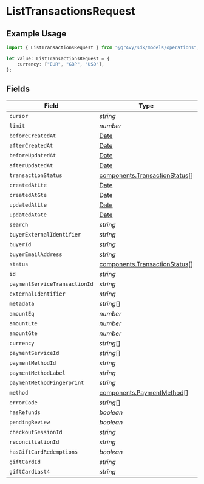 # ListTransactionsRequest

## Example Usage

```typescript
import { ListTransactionsRequest } from "@gr4vy/sdk/models/operations";

let value: ListTransactionsRequest = {
    currency: ["EUR", "GBP", "USD"],
};
```

## Fields

| Field                                                                                         | Type                                                                                          | Required                                                                                      | Description                                                                                   |
| --------------------------------------------------------------------------------------------- | --------------------------------------------------------------------------------------------- | --------------------------------------------------------------------------------------------- | --------------------------------------------------------------------------------------------- |
| `cursor`                                                                                      | *string*                                                                                      | :heavy_minus_sign:                                                                            | N/A                                                                                           |
| `limit`                                                                                       | *number*                                                                                      | :heavy_minus_sign:                                                                            | N/A                                                                                           |
| `beforeCreatedAt`                                                                             | [Date](https://developer.mozilla.org/en-US/docs/Web/JavaScript/Reference/Global_Objects/Date) | :heavy_minus_sign:                                                                            | N/A                                                                                           |
| `afterCreatedAt`                                                                              | [Date](https://developer.mozilla.org/en-US/docs/Web/JavaScript/Reference/Global_Objects/Date) | :heavy_minus_sign:                                                                            | N/A                                                                                           |
| `beforeUpdatedAt`                                                                             | [Date](https://developer.mozilla.org/en-US/docs/Web/JavaScript/Reference/Global_Objects/Date) | :heavy_minus_sign:                                                                            | N/A                                                                                           |
| `afterUpdatedAt`                                                                              | [Date](https://developer.mozilla.org/en-US/docs/Web/JavaScript/Reference/Global_Objects/Date) | :heavy_minus_sign:                                                                            | N/A                                                                                           |
| `transactionStatus`                                                                           | [components.TransactionStatus](../../models/components/transactionstatus.md)[]                | :heavy_minus_sign:                                                                            | N/A                                                                                           |
| `createdAtLte`                                                                                | [Date](https://developer.mozilla.org/en-US/docs/Web/JavaScript/Reference/Global_Objects/Date) | :heavy_minus_sign:                                                                            | N/A                                                                                           |
| `createdAtGte`                                                                                | [Date](https://developer.mozilla.org/en-US/docs/Web/JavaScript/Reference/Global_Objects/Date) | :heavy_minus_sign:                                                                            | N/A                                                                                           |
| `updatedAtLte`                                                                                | [Date](https://developer.mozilla.org/en-US/docs/Web/JavaScript/Reference/Global_Objects/Date) | :heavy_minus_sign:                                                                            | N/A                                                                                           |
| `updatedAtGte`                                                                                | [Date](https://developer.mozilla.org/en-US/docs/Web/JavaScript/Reference/Global_Objects/Date) | :heavy_minus_sign:                                                                            | N/A                                                                                           |
| `search`                                                                                      | *string*                                                                                      | :heavy_minus_sign:                                                                            | N/A                                                                                           |
| `buyerExternalIdentifier`                                                                     | *string*                                                                                      | :heavy_minus_sign:                                                                            | N/A                                                                                           |
| `buyerId`                                                                                     | *string*                                                                                      | :heavy_minus_sign:                                                                            | N/A                                                                                           |
| `buyerEmailAddress`                                                                           | *string*                                                                                      | :heavy_minus_sign:                                                                            | N/A                                                                                           |
| `status`                                                                                      | [components.TransactionStatus](../../models/components/transactionstatus.md)[]                | :heavy_minus_sign:                                                                            | N/A                                                                                           |
| `id`                                                                                          | *string*                                                                                      | :heavy_minus_sign:                                                                            | N/A                                                                                           |
| `paymentServiceTransactionId`                                                                 | *string*                                                                                      | :heavy_minus_sign:                                                                            | N/A                                                                                           |
| `externalIdentifier`                                                                          | *string*                                                                                      | :heavy_minus_sign:                                                                            | N/A                                                                                           |
| `metadata`                                                                                    | *string*[]                                                                                    | :heavy_minus_sign:                                                                            | N/A                                                                                           |
| `amountEq`                                                                                    | *number*                                                                                      | :heavy_minus_sign:                                                                            | N/A                                                                                           |
| `amountLte`                                                                                   | *number*                                                                                      | :heavy_minus_sign:                                                                            | N/A                                                                                           |
| `amountGte`                                                                                   | *number*                                                                                      | :heavy_minus_sign:                                                                            | N/A                                                                                           |
| `currency`                                                                                    | *string*[]                                                                                    | :heavy_minus_sign:                                                                            | N/A                                                                                           |
| `paymentServiceId`                                                                            | *string*[]                                                                                    | :heavy_minus_sign:                                                                            | N/A                                                                                           |
| `paymentMethodId`                                                                             | *string*                                                                                      | :heavy_minus_sign:                                                                            | N/A                                                                                           |
| `paymentMethodLabel`                                                                          | *string*                                                                                      | :heavy_minus_sign:                                                                            | N/A                                                                                           |
| `paymentMethodFingerprint`                                                                    | *string*                                                                                      | :heavy_minus_sign:                                                                            | N/A                                                                                           |
| `method`                                                                                      | [components.PaymentMethod](../../models/components/paymentmethod.md)[]                        | :heavy_minus_sign:                                                                            | N/A                                                                                           |
| `errorCode`                                                                                   | *string*[]                                                                                    | :heavy_minus_sign:                                                                            | N/A                                                                                           |
| `hasRefunds`                                                                                  | *boolean*                                                                                     | :heavy_minus_sign:                                                                            | N/A                                                                                           |
| `pendingReview`                                                                               | *boolean*                                                                                     | :heavy_minus_sign:                                                                            | N/A                                                                                           |
| `checkoutSessionId`                                                                           | *string*                                                                                      | :heavy_minus_sign:                                                                            | N/A                                                                                           |
| `reconciliationId`                                                                            | *string*                                                                                      | :heavy_minus_sign:                                                                            | N/A                                                                                           |
| `hasGiftCardRedemptions`                                                                      | *boolean*                                                                                     | :heavy_minus_sign:                                                                            | N/A                                                                                           |
| `giftCardId`                                                                                  | *string*                                                                                      | :heavy_minus_sign:                                                                            | N/A                                                                                           |
| `giftCardLast4`                                                                               | *string*                                                                                      | :heavy_minus_sign:                                                                            | N/A                                                                                           |